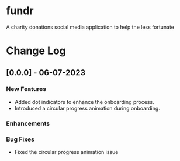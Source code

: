 # fundr
A charity donations social media application to help the less fortunate

# Change Log

## [0.0.0] - 06-07-2023

### New Features
- Added dot indicators to enhance the onboarding process.
- Introduced a circular progress animation during onboarding.

### Enhancements


### Bug Fixes
- Fixed the circular progress animation issue
